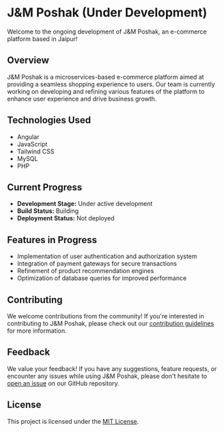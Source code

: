 # J&M Poshak (Under Development)

Welcome to the ongoing development of J&M Poshak, an e-commerce platform based in Jaipur!

## Overview

J&M Poshak is a microservices-based e-commerce platform aimed at providing a seamless shopping experience to users. Our team is currently working on developing and refining various features of the platform to enhance user experience and drive business growth.

## Technologies Used

- Angular
- JavaScript
- Tailwind CSS
- MySQL
- PHP

## Current Progress

- **Development Stage:** Under active development
- **Build Status:** Building
- **Deployment Status:** Not deployed

## Features in Progress

- Implementation of user authentication and authorization system
- Integration of payment gateways for secure transactions
- Refinement of product recommendation engines
- Optimization of database queries for improved performance

## Contributing

We welcome contributions from the community! If you're interested in contributing to J&M Poshak, please check out our [contribution guidelines](CONTRIBUTING.md) for more information.

## Feedback

We value your feedback! If you have any suggestions, feature requests, or encounter any issues while using J&M Poshak, please don't hesitate to [open an issue](https://github.com/example/jm-poshak/issues) on our GitHub repository.

## License

This project is licensed under the [MIT License](LICENSE).
